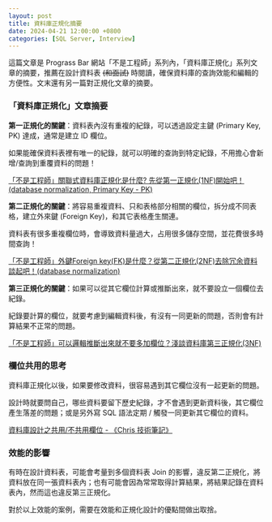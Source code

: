 ```yaml
---
layout: post
title: 資料庫正規化摘要
date: 2024-04-21 12:00:00 +0800
categories: [SQL Server, Interview]
---
```


這篇文章是 Prograss Bar 網站「不是工程師」系列內，「資料庫正規化」系列文章的摘要，推薦在設計資料表 ~~(和面試)~~ 時閱讀，確保資料庫的查詢效能和編輯的方便性。文末還有另一篇對正規化文章的摘要。

### 「資料庫正規化」文章摘要

**第一正規化的關鍵**：資料表內沒有重複的紀錄，可以透過設定主鍵 (Primary Key, PK) 達成，通常是建立 ID 欄位。

如果能確保資料表裡有唯一的紀錄，就可以明確的查詢到特定紀錄，不用擔心會新增/查詢到重覆資料的問題！

[「不是工程師」關聯式資料庫正規化是什麼? 先從第一正規化(1NF)開始吧！(database normalization, Primary Key - PK)](https://progressbar.tw/posts/265)

**第二正規化的關鍵**：將容易重複資料、只和表格部分相關的欄位，拆分成不同表格，建立外來鍵 (Foreign Key)，和其它表格產生關連。

資料表有很多重複欄位時，會導致資料量過大，占用很多儲存空間，並花費很多時間查詢！

[「不是工程師」外鍵Foreign key(FK)是什麼？從第二正規化(2NF)去除冗余資料談起吧！(database normalization)](https://progressbar.tw/posts/267)

**第三正規化的關鍵**：如果可以從其它欄位計算或推斷出來，就不要設立一個欄位去紀錄。

紀錄要計算的欄位，就要考慮到編輯資料後，有沒有一同更新的問題，否則會有計算結果不正常的問題。

[「不是工程師」可以邏輯推斷出來就不要多加欄位？淺談資料庫第三正規化(3NF)](https://progressbar.tw/posts/270)

### 欄位共用的思考

資料庫正規化以後，如果要修改資料，很容易遇到其它欄位沒有一起更新的問題。

設計時就要問自己，哪些資料要留下歷史紀錄，才不會遇到更新資料後，其它欄位產生落差的問題；或是另外寫 SQL 語法定期 / 觸發一同更新其它欄位的資料。

[資料庫設計之共用/不共用欄位 - 《Chris 技術筆記》](https://dwatow.github.io/2021/04-17-system-design/db-coupling-field/)

### 效能的影響

有時在設計資料表，可能會考量到多個資料表 Join 的影響，違反第二正規化，將資料放在同一張資料表內；也有可能會因為常常取得計算結果，將結果記錄在資料表內，然而這也違反第三正規化。

對於以上效能的案例，需要在效能和正規化設計的優點間做出取捨。